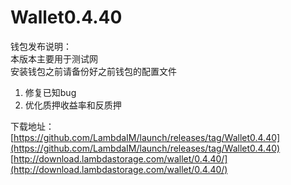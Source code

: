 # Wallet0.4.40

钱包发布说明：  
本版本主要用于测试网  
安装钱包之前请备份好之前钱包的配置文件

1. 修复已知bug
2. 优化质押收益率和反质押

下载地址：  
[https://github.com/LambdaIM/launch/releases/tag/Wallet0.4.40](https://github.com/LambdaIM/launch/releases/tag/Wallet0.4.40)
[http://download.lambdastorage.com/wallet/0.4.40/](http://download.lambdastorage.com/wallet/0.4.40/)
